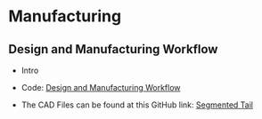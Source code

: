 # Manufacturing

## Design and Manufacturing Workflow
 - Intro
 
 - Code: [Design and Manufacturing Workflow](.../02_Mechanical/02_CAD/Markdown/Design_and_Manufacturing_Workflow.md)

 - The CAD Files can be found at this GitHub link: [Segmented Tail](https://github.com/AniIOT/Foldable_Robotics_Team_2_Swimming/blob/main/02_Mechanical/02_CAD) 
